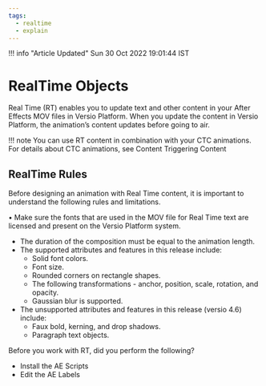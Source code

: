 ```yaml
---
tags:
  - realtime
  - explain
---
```


<!--
Title : 2101008531_what_is_an_rto_explanation

- Created : 2022-01-04 11:29
- Updated :
- Author : James Rivers
- Written against (version):
- Sources :
	- Versio 4.6 
	- https://web.microsoftstream.com/video/9e985a98-b5ed-4d7c-ad6c-6bc6792b9430
	- Peter Musial
- Author Notes :
- Tags : [!versio_graphics_moc](../../!versio_graphics_moc.md)
-->
!!! info "Article Updated"
    Sun 30 Oct 2022 19:01:44 IST

# RealTime Objects
Real Time (RT) enables you to update text and other content in your After Effects MOV files in Versio Platform. When you update the content in Versio Platform, the animation’s content updates before going to air.

!!! note
    You can use RT content in combination with your CTC animations. For details about CTC animations, see Content Triggering Content

## RealTime Rules 

Before designing an animation with Real Time content, it is important to understand the following rules and limitations.

• Make sure the fonts that are used in the MOV file for Real Time text are licensed and present on the Versio Platform system.
- The duration of the composition must be equal to the animation length.
- The supported attributes and features in this release include:
	- Solid font colors.
	- Font size.
	- Rounded corners on rectangle shapes.
	- The following transformations - anchor, position, scale, rotation, and opacity.
	- Gaussian blur is supported.
- The unsupported attributes and features in this release (versio 4.6) include: 
	- Faux bold, kerning, and drop shadows.
	- Paragraph text objects.

Before you work with RT, did you perform the following?
- Install the AE Scripts
- Edit the AE Labels
